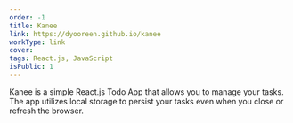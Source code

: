 ```yaml
---
order: -1
title: Kanee
link: https://dyooreen.github.io/kanee
workType: link
cover:
tags: React.js, JavaScript
isPublic: 1
---
```


Kanee is a simple React.js Todo App that allows you to manage your tasks. The app utilizes local storage to persist your tasks even when you close or refresh the browser.
